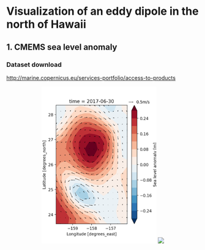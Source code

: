 # Visualization of an eddy dipole in the north of Hawaii

## 1. CMEMS sea level anomaly
### Dataset download
http://marine.copernicus.eu/services-portfolio/access-to-products

<p align="middle">
  <img src="https://github.com/MengyangZ/Eddy_dipole_ALOHA/blob/main/sla_vel.png" width="300">
  <img src="https://github.com/MengyangZ/Eddy_dipole_ALOHA/blob/main/png_to_gif.gif" width="300">
</p>
